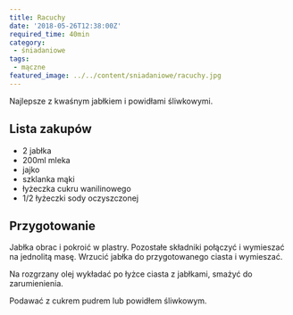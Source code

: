 ```yaml
---
title: Racuchy
date: '2018-05-26T12:38:00Z'
required_time: 40min
category:
 - śniadaniowe
tags:
 - mączne
featured_image: ../../content/sniadaniowe/racuchy.jpg
---
```


Najlepsze z kwaśnym jabłkiem i powidłami śliwkowymi.

<!-- more -->

## Lista zakupów

 - 2 jabłka
 - 200ml mleka
 - jajko
 - szklanka mąki
 - łyżeczka cukru wanilinowego
 - 1/2 łyżeczki sody oczyszczonej

## Przygotowanie

Jabłka obrac i pokroić w plastry. Pozostałe składniki połączyć i wymieszać na jednolitą masę.
Wrzucić jabłka do przygotowanego ciasta i wymieszać.

Na rozgrzany olej wykładać po łyżce ciasta z jabłkami, smażyć do zarumienienia.

Podawać z cukrem pudrem lub powidłem śliwkowym.
